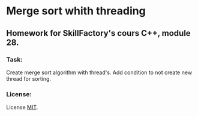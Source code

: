 # Merge sort whith threading

## Homework for SkillFactory's cours C++, module 28.

### Task:

Create merge sort algorithm with thread's. Add condition to not create new thread for sorting.

### License:
License [MIT](./LICENSE).